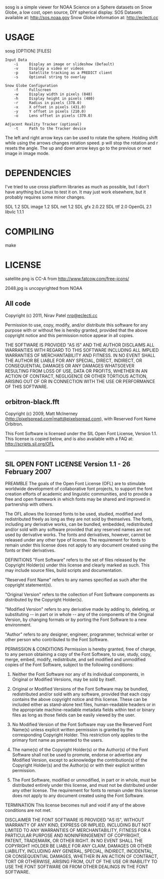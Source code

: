 sosg is  a simple viewer for NOAA Science on a Sphere datasets
on Snow Globe, a low cost, open source, DIY spherical display.
SOS Datasets available at: http://sos.noaa.gov
Snow Globe information at: http://eclecti.cc

USAGE
==============================================================================

sosg [OPTION] [FILES]

    Input Data
        -i     Display an image or slideshow (Default)
        -v     Display a video or videos
        -p     Satellite tracking as a PREDICT client
        -s     Optional string to overlay

    Snow Globe Configuration
        -f     Fullscreen
        -w     Display width in pixels (848)
        -h     Display height in pixels (480)
        -r     Radius in pixels (378.0)
        -x     X offset in pixels (431.0)
        -y     Y offset in pixels (210.0)
        -o     Lens offset in pixels (370.0)

    Adjacent Reality Tracker (optional)
        -t     Path to the Tracker device

The left and right arrow keys can be used to rotate the sphere.
Holding shift while using the arrows changes rotation speed.
p will stop the rotation and r resets the angle.
The up and down arrow keys go to the previous or next image in image mode.

DEPENDENCIES
==============================================================================

I've tried to use cross platform libraries as much as possible, but I don't
have anything but Linux to test it on.  It may just work elsewhere, but
it probably requires some minor changes.

SDL 1.2
SDL image 1.2
SDL net 1.2
SDL gfx 2.0.22
SDL ttf 2.0
OpenGL 2.1
libvlc 1.1.1

COMPILING
==============================================================================

make

LICENSE
==============================================================================

satellite.png is CC-A from http://www.fatcow.com/free-icons/

2048.jpg is uncopyrighted from NOAA

All code
------------------------------------------------------------------------------
Copyright (c) 2011, Nirav Patel <nrp@eclecti.cc>

Permission to use, copy, modify, and/or distribute this software for any
purpose with or without fee is hereby granted, provided that the above
copyright notice and this permission notice appear in all copies.

THE SOFTWARE IS PROVIDED "AS IS" AND THE AUTHOR DISCLAIMS ALL WARRANTIES
WITH REGARD TO THIS SOFTWARE INCLUDING ALL IMPLIED WARRANTIES OF
MERCHANTABILITY AND FITNESS. IN NO EVENT SHALL THE AUTHOR BE LIABLE FOR
ANY SPECIAL, DIRECT, INDIRECT, OR CONSEQUENTIAL DAMAGES OR ANY DAMAGES
WHATSOEVER RESULTING FROM LOSS OF USE, DATA OR PROFITS, WHETHER IN AN
ACTION OF CONTRACT, NEGLIGENCE OR OTHER TORTIOUS ACTION, ARISING OUT OF
OR IN CONNECTION WITH THE USE OR PERFORMANCE OF THIS SOFTWARE.

orbitron-black.fft
------------------------------------------------------------------------------
Copyright (c) 2009, Matt McInerney 
(<http://pixelspread.com|matt@pixelspread.com>),
with Reserved Font Name Orbitron.

This Font Software is licensed under the SIL Open Font License, Version 1.1.
This license is copied below, and is also available with a FAQ at:
http://scripts.sil.org/OFL

-----------------------------------------------------------
SIL OPEN FONT LICENSE Version 1.1 - 26 February 2007
-----------------------------------------------------------

PREAMBLE
The goals of the Open Font License (OFL) are to stimulate worldwide
development of collaborative font projects, to support the font creation
efforts of academic and linguistic communities, and to provide a free and
open framework in which fonts may be shared and improved in partnership
with others.

The OFL allows the licensed fonts to be used, studied, modified and
redistributed freely as long as they are not sold by themselves. The
fonts, including any derivative works, can be bundled, embedded, 
redistributed and/or sold with any software provided that any reserved
names are not used by derivative works. The fonts and derivatives,
however, cannot be released under any other type of license. The
requirement for fonts to remain under this license does not apply
to any document created using the fonts or their derivatives.

DEFINITIONS
"Font Software" refers to the set of files released by the Copyright
Holder(s) under this license and clearly marked as such. This may
include source files, build scripts and documentation.

"Reserved Font Name" refers to any names specified as such after the
copyright statement(s).

"Original Version" refers to the collection of Font Software components as
distributed by the Copyright Holder(s).

"Modified Version" refers to any derivative made by adding to, deleting,
or substituting -- in part or in whole -- any of the components of the
Original Version, by changing formats or by porting the Font Software to a
new environment.

"Author" refers to any designer, engineer, programmer, technical
writer or other person who contributed to the Font Software.

PERMISSION & CONDITIONS
Permission is hereby granted, free of charge, to any person obtaining
a copy of the Font Software, to use, study, copy, merge, embed, modify,
redistribute, and sell modified and unmodified copies of the Font
Software, subject to the following conditions:

1) Neither the Font Software nor any of its individual components,
in Original or Modified Versions, may be sold by itself.

2) Original or Modified Versions of the Font Software may be bundled,
redistributed and/or sold with any software, provided that each copy
contains the above copyright notice and this license. These can be
included either as stand-alone text files, human-readable headers or
in the appropriate machine-readable metadata fields within text or
binary files as long as those fields can be easily viewed by the user.

3) No Modified Version of the Font Software may use the Reserved Font
Name(s) unless explicit written permission is granted by the corresponding
Copyright Holder. This restriction only applies to the primary font name as
presented to the users.

4) The name(s) of the Copyright Holder(s) or the Author(s) of the Font
Software shall not be used to promote, endorse or advertise any
Modified Version, except to acknowledge the contribution(s) of the
Copyright Holder(s) and the Author(s) or with their explicit written
permission.

5) The Font Software, modified or unmodified, in part or in whole,
must be distributed entirely under this license, and must not be
distributed under any other license. The requirement for fonts to
remain under this license does not apply to any document created
using the Font Software.

TERMINATION
This license becomes null and void if any of the above conditions are
not met.

DISCLAIMER
THE FONT SOFTWARE IS PROVIDED "AS IS", WITHOUT WARRANTY OF ANY KIND,
EXPRESS OR IMPLIED, INCLUDING BUT NOT LIMITED TO ANY WARRANTIES OF
MERCHANTABILITY, FITNESS FOR A PARTICULAR PURPOSE AND NONINFRINGEMENT
OF COPYRIGHT, PATENT, TRADEMARK, OR OTHER RIGHT. IN NO EVENT SHALL THE
COPYRIGHT HOLDER BE LIABLE FOR ANY CLAIM, DAMAGES OR OTHER LIABILITY,
INCLUDING ANY GENERAL, SPECIAL, INDIRECT, INCIDENTAL, OR CONSEQUENTIAL
DAMAGES, WHETHER IN AN ACTION OF CONTRACT, TORT OR OTHERWISE, ARISING
FROM, OUT OF THE USE OR INABILITY TO USE THE FONT SOFTWARE OR FROM
OTHER DEALINGS IN THE FONT SOFTWARE.
